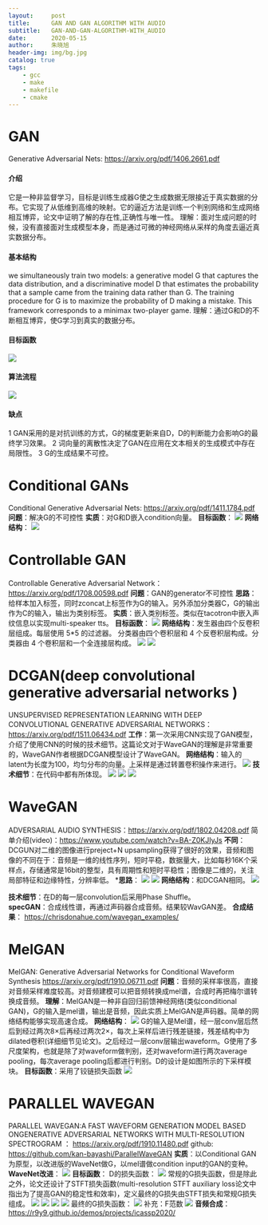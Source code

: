 ```yaml
---
layout:     post
title:      GAN AND GAN ALGORITHM WITH AUDIO
subtitle:   GAN-AND-GAN-ALGORITHM-WITH_AUDIO
date:       2020-05-15
author:     朱晓旭
header-img: img/bg.jpg
catalog: true
tags:
    - gcc
    - make
    - makefile
    - cmake
---
```


# GAN
Generative Adversarial Nets: https://arxiv.org/pdf/1406.2661.pdf
#### 介绍
它是一种非监督学习，目标是训练生成器G使之生成数据无限接近于真实数据的分布。它实现了从低维到高维的映射。它的逼近方法是训练一个判别网络和生成网络相互博弈，论文中证明了解的存在性,正确性与唯一性。
理解：面对生成问题的时候，没有直接面对生成模型本身，而是通过可微的神经网络从采样的角度去逼近真实数据分布。
#### 基本结构
we simultaneously train two models: a generative model G that captures the data distribution, and a discriminative model D that estimates the probability that a sample came from the training data rather than G. The training procedure for G is to maximize the probability of D making a mistake. This framework corresponds to a minimax two-player game.
理解：通过G和D的不断相互博弈，使G学习到真实的数据分布。
#### 目标函数
![](http://10.60.242.175:4999/server/../Public/Uploads/2020-05-15/5ebe1631608c7.png)
#### 算法流程
![](http://10.60.242.175:4999/server/../Public/Uploads/2020-05-15/5ebe15cf08f4c.png)
#### 缺点
1 GAN采用的是对抗训练的方式，G的梯度更新来自D，D的判断能力会影响G的最终学习效果。
2 词向量的离散性决定了GAN在应用在文本相关的生成模式中存在局限性。
3 G的生成结果不可控。

# Conditional GANs
Conditional Generative Adversarial Nets: https://arxiv.org/pdf/1411.1784.pdf
**问题**：解决G的不可控性
**实质**：对G和D嵌入condition向量。
**目标函数**：
![](http://10.60.242.175:4999/server/../Public/Uploads/2020-05-15/5ebe3878b40d7.png)
**网络结构**：
![](http://10.60.242.175:4999/server/../Public/Uploads/2020-05-15/5ebe394884260.png)

# Controllable GAN
Controllable Generative Adversarial Network： https://arxiv.org/pdf/1708.00598.pdf
**问题**：GAN的generator不可控性
**思路**：给样本加入标签，同时zconcat上标签作为G的输入。另外添加分类器C，G的输出作为C的输入，输出为类别标签。
**实质**：嵌入类别标签。类似在tacotron中嵌入声纹信息以实现multi-speaker tts。
**目标函数**：
![](http://10.60.242.175:4999/server/../Public/Uploads/2020-05-15/5ebe1061c992a.png)
**网络结构**：发生器由四个反卷积层组成。每层使用 5*5 的过滤器。 分类器由四个卷积层和 4 个反卷积层构成。分类器由 4 个卷积层和一个全连接层构成。
![](http://10.60.242.175:4999/server/../Public/Uploads/2020-05-15/5ebe0da8f0778.png)
![](http://10.60.242.175:4999/server/../Public/Uploads/2020-05-15/5ebe10e583e3c.png)

# DCGAN(deep convolutional generative adversarial networks )
UNSUPERVISED REPRESENTATION LEARNING WITH DEEP CONVOLUTIONAL GENERATIVE ADVERSARIAL NETWORKS： https://arxiv.org/pdf/1511.06434.pdf
**工作**：第一次采用CNN实现了GAN模型，介绍了使用CNN的时候的技术细节。这篇论文对于WaveGAN的理解是非常重要的，WaveGAN作者根据DCGAN模型设计了WaveGAN。
**网络结构**：输入的latent为长度为100，均匀分布的向量。上采样是通过转置卷积操作来进行。
![](http://10.60.242.175:4999/server/../Public/Uploads/2020-05-15/5ebe3a7ec41d0.png)
**技术细节**：在代码中都有所体现。
![](http://10.60.242.175:4999/server/../Public/Uploads/2020-05-15/5ebe3ad428c0e.png)
![](http://10.60.242.175:4999/server/../Public/Uploads/2020-05-15/5ebe40323e64a.png)
![](http://10.60.242.175:4999/server/../Public/Uploads/2020-05-15/5ebe4049a2c65.png)

# WaveGAN
ADVERSARIAL AUDIO SYNTHESIS：https://arxiv.org/pdf/1802.04208.pdf
简单介绍(video)：https://www.youtube.com/watch?v=BA-Z0KJIyJs
**不同**：DCGUN对二维的图像进行preject+N upsampling获得了很好的效果，音频和图像的不同在于：音频是一维的线性序列，短时平稳，数据量大，比如每秒16K个采样点，存储通常是16bit的整型，具有周期性和短时平稳性；图像是二维的，关注局部特征和边缘特性，分辨率低。
***思路**：
![](http://10.60.242.175:4999/server/../Public/Uploads/2020-05-15/5ebe45746a6e8.png)
![](http://10.60.242.175:4999/server/../Public/Uploads/2020-05-15/5ebe42a43c0ac.png)
**网络结构**：和DCGAN相同。
![](http://10.60.242.175:4999/server/../Public/Uploads/2020-05-15/5ebe46f4d2c7a.png)

**技术细节**：在D的每一层convolution后采用Phase Shuffle。  
**specGAN**：合成线性谱，再通过声码器合成音频。结果较WavGAN差。
**合成结果**：
https://chrisdonahue.com/wavegan_examples/

# MelGAN
MelGAN: Generative Adversarial Networks for Conditional Waveform Synthesis
https://arxiv.org/pdf/1910.06711.pdf
**问题**：音频的采样率很高，直接对音频采样难度较高。对音频建模可以把音频转换成mel谱，合成时再把梅尔谱转换成音频。
**理解**：MelGAN是一种非自回归前馈神经网络(类似conditional GAN)，G的输入是mel谱，输出是音频，因此实质上MelGAN是声码器。简单的网络结构能够实现高速合成。
**网络结构**：
![](http://10.60.242.175:4999/server/../Public/Uploads/2020-05-15/5ebe4ef55a947.png)
G的输入是Mel谱，经一层conv层后然后到经过两次8×后再经过两次2×，每次上采样后进行残差链接，残差结构中为dilated卷积(详细细节见论文)。之后经过一层conv层输出waveform。G使用了多尺度架构，也就是除了对waveform做判别，还对waveform进行两次average pooling，每次average pooling后都进行判别。D的设计是如图所示的下采样模块。
**目标函数**：采用了铰链损失函数
![](http://10.60.242.175:4999/server/../Public/Uploads/2020-05-15/5ebe531b0c6ff.png)

# PARALLEL WAVEGAN
PARALLEL WAVEGAN:A FAST WAVEFORM GENERATION MODEL BASED ONGENERATIVE ADVERSARIAL NETWORKS WITH MULTI-RESOLUTION SPECTROGRAM ： https://arxiv.org/pdf/1910.11480.pdf
github: https://github.com/kan-bayashi/ParallelWaveGAN
**实质**：以Conditional GAN为原型，以改进版的WaveNet做G，以mel谱做condition input的GAN的变种。
**WaveNet改进**：
![](http://10.60.242.175:4999/server/../Public/Uploads/2020-05-15/5ebe594eb1ca0.png)
**目标函数**：
D的损失函数：
![](http://10.60.242.175:4999/server/../Public/Uploads/2020-05-15/5ebe56ad7a1bc.png)
常规的G损失函数，但是除此之外，论文还设计了STFT损失函数(multi-resolution STFT auxiliary loss论文中指出为了提高GAN的稳定性和效率)，定义最终的G损失由STFT损失和常规G损失组成。
![](http://10.60.242.175:4999/server/../Public/Uploads/2020-05-15/5ebe5698a972d.png)
![](http://10.60.242.175:4999/server/../Public/Uploads/2020-05-15/5ebe5a28c4c03.png)
![](http://10.60.242.175:4999/server/../Public/Uploads/2020-05-15/5ebe5c56ea03c.png)
![](http://10.60.242.175:4999/server/../Public/Uploads/2020-05-15/5ebe5a4e5df22.png)
最终的G损失函数：
![](http://10.60.242.175:4999/server/../Public/Uploads/2020-05-15/5ebe5a5b7da90.png)
补充：F范数
![](http://10.60.242.175:4999/server/../Public/Uploads/2020-05-15/5ebe589fb8007.png)
**音频合成**：
https://r9y9.github.io/demos/projects/icassp2020/


